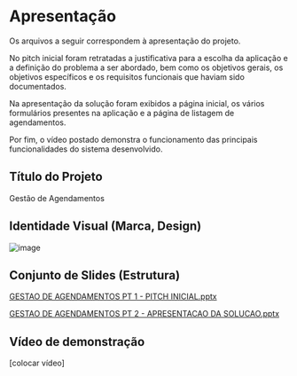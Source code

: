 # Apresentação

Os arquivos a seguir correspondem à apresentação do projeto. 

No pitch inicial foram retratadas a justificativa para a escolha da aplicação e a definição do problema a ser abordado, bem como os objetivos gerais, os objetivos específicos e os requisitos funcionais que haviam sido documentados.

Na apresentação da solução foram exibidos a página inicial, os vários formulários presentes na aplicação e a página de listagem de agendamentos. 

Por fim, o vídeo postado demonstra o funcionamento das principais funcionalidades do sistema desenvolvido.


## Título do Projeto

Gestão de Agendamentos

## Identidade Visual (Marca, Design)

![image](https://github.com/user-attachments/assets/b8a74316-619e-4287-9117-04369e99ba74)


## Conjunto de Slides (Estrutura)

 [GESTAO DE AGENDAMENTOS PT 1 - PITCH INICIAL.pptx](https://github.com/user-attachments/files/18014063/GESTAO.DE.AGENDAMENTOS.PT.1.-.PITCH.INICIAL.pptx)

[GESTAO DE AGENDAMENTOS PT 2  - APRESENTACAO DA SOLUCAO.pptx](https://github.com/user-attachments/files/18014065/GESTAO.DE.AGENDAMENTOS.PT.2.-.APRESENTACAO.DA.SOLUCAO.pptx)


## Vídeo de demonstração

[colocar vídeo]
